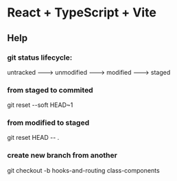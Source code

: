 # React + TypeScript + Vite

## Help

### git status lifecycle:
untracked ---> unmodified --->  modified ---> staged
### from staged to commited
git reset --soft HEAD~1
### from modified to staged
git reset HEAD -- .   

### create new branch from another
git checkout -b hooks-and-routing class-components